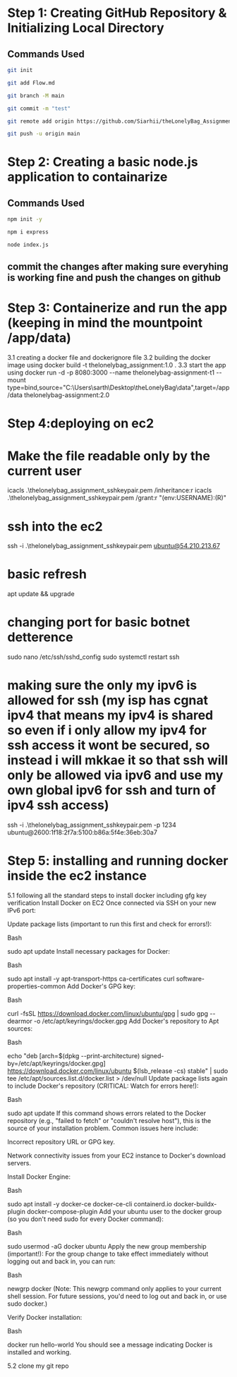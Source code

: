 # Step 1: Creating GitHub Repository & Initializing Local Directory

## Commands Used

```bash
git init

git add Flow.md

git branch -M main

git commit -m "test"

git remote add origin https://github.com/Siarhii/theLonelyBag_Assignment.git

git push -u origin main
```

# Step 2: Creating a basic node.js application to containarize

## Commands Used

```bash
npm init -y

npm i express

node index.js
```

## commit the changes after making sure everyhing is working fine and push the changes on github

# Step 3: Containerize and run the app (keeping in mind the mountpoint /app/data)

3.1 creating a docker file and dockerignore file
3.2 building the docker image using docker build -t thelonelybag_assignment:1.0 .
3.3 start the app using docker run -d -p 8080:3000 --name thelonelybag-assignment-t1 --mount type=bind,source="C:\\Users\\sarth\\Desktop\\theLonelyBag\\data",target=/app/data thelonelybag-assignment:2.0

# Step 4:deploying on ec2

# Make the file readable only by the current user

icacls .\thelonelybag_assignment_sshkeypair.pem /inheritance:r
icacls .\thelonelybag_assignment_sshkeypair.pem /grant:r "$($env:USERNAME):(R)"

# ssh into the ec2

ssh -i .\thelonelybag_assignment_sshkeypair.pem ubuntu@54.210.213.67

# basic refresh

apt update && upgrade

# changing port for basic botnet detterence

sudo nano /etc/ssh/sshd_config
sudo systemctl restart ssh

# making sure the only my ipv6 is allowed for ssh (my isp has cgnat ipv4 that means my ipv4 is shared so even if i only allow my ipv4 for ssh access it wont be secured, so instead i will mkkae it so that ssh will only be allowed via ipv6 and use my own global ipv6 for ssh and turn of ipv4 ssh access)

ssh -i .\thelonelybag_assignment_sshkeypair.pem -p 1234 ubuntu@2600:1f18:2f7a:5100:b86a:5f4e:36eb:30a7

# Step 5: installing and running docker inside the ec2 instance

5.1 following all the standard steps to install docker including gfg key verification
Install Docker on EC2
Once connected via SSH on your new IPv6 port:

Update package lists (important to run this first and check for errors!):

Bash

sudo apt update
Install necessary packages for Docker:

Bash

sudo apt install -y apt-transport-https ca-certificates curl software-properties-common
Add Docker's GPG key:

Bash

curl -fsSL https://download.docker.com/linux/ubuntu/gpg | sudo gpg --dearmor -o /etc/apt/keyrings/docker.gpg
Add Docker's repository to Apt sources:

Bash

echo "deb [arch=$(dpkg --print-architecture) signed-by=/etc/apt/keyrings/docker.gpg] https://download.docker.com/linux/ubuntu $(lsb_release -cs) stable" | sudo tee /etc/apt/sources.list.d/docker.list > /dev/null
Update package lists again to include Docker's repository (CRITICAL: Watch for errors here!):

Bash

sudo apt update
If this command shows errors related to the Docker repository (e.g., "failed to fetch" or "couldn't resolve host"), this is the source of your installation problem.
Common issues here include:

Incorrect repository URL or GPG key.

Network connectivity issues from your EC2 instance to Docker's download servers.

Install Docker Engine:

Bash

sudo apt install -y docker-ce docker-ce-cli containerd.io docker-buildx-plugin docker-compose-plugin
Add your ubuntu user to the docker group (so you don't need sudo for every Docker command):

Bash

sudo usermod -aG docker ubuntu
Apply the new group membership (important!):
For the group change to take effect immediately without logging out and back in, you can run:

Bash

newgrp docker
(Note: This newgrp command only applies to your current shell session. For future sessions, you'd need to log out and back in, or use sudo docker.)

Verify Docker installation:

Bash

docker run hello-world
You should see a message indicating Docker is installed and working.

5.2 clone my git repo
